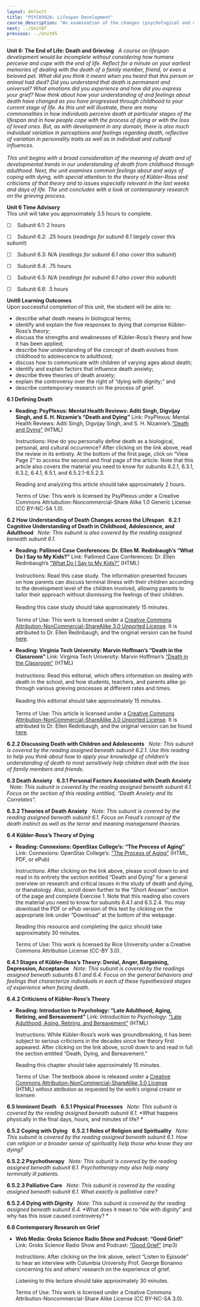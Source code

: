 ```yaml
---
layout: default
title: "PSYCH302A: Lifespan Development"
course_description: "An examination of the changes (psychological and otherwise) that occur as a result of our physical and mental maturation."
next: ../Unit07
previous: ../Unit05
---
```

**Unit 6: The End of Life: Death and Grieving** <span id="6"></span> 
*A course on lifespan development would be incomplete without
considering how humans perceive and cope with the end of life.* *Reflect
for a minute on your earliest memories of dealing with the death of a
family member, friend, or even a beloved pet.* *What did you think it
meant when you heard that this person or animal had died? Did you
understand that death is permanent and universal?* *What emotions did
you experience and how did you express your grief? Now think about how
your understanding of and feelings about death have changed as you have
progressed through childhood to your current stage of life.* *As this
unit will illustrate, there are many commonalities in how individuals
perceive death at particular stages of the lifespan and in how people
cope with the process of dying or with the loss of loved ones.* *But, as
with development in any domain, there is also much individual variation
in perceptions and feelings regarding death, reflective of variation in
personality traits as well as in individual and cultural influences.*  
    
 *This unit begins with a broad consideration of the meaning of death
and of developmental trends in our understanding of death from childhood
through adulthood.* *Next, the unit examines common feelings about and
ways of coping with dying, with special attention to the theory of
Kübler-Ross and criticisms of that theory and to issues especially
relevant in the last weeks and days of life.* *The unit concludes with a
look at contemporary research on the grieving process.*

**Unit 6 Time Advisory**  
This unit will take you approximately 3.5 hours to complete.  
  
 ☐    Subunit 6.1: 2 hours  
  
 ☐    Subunit 6.2: .25 hours (*readings for subunit 6.1 largely cover
this subunit*)  
  
 ☐    Subunit 6.3: N/A (*readings for subunit 6.1 also cover this
subunit*)  
  
 ☐    Subunit 6.4: .75 hours  
  
 ☐    Subunit 6.5: N/A (*readings for subunit 6.1 also cover this
subunit*)  
  
 ☐    Subunit 6.6: .5 hours

**Unit6 Learning Outcomes**  
Upon successful completion of this unit, the student will be able to:
-   describe what death means in biological terms;
-   identify and explain the five responses to dying that comprise
    Kübler-Ross’s theory;
-   discuss the strengths and weaknesses of Kübler-Ross’s theory and how
    it has been applied;
-   describe how understanding of the concept of death evolves from
    childhood to adolescence to adulthood;
-   discuss how to communicate with children of varying ages about
    death;
-   identify and explain factors that influence death anxiety;
-   describe three theories of death anxiety;
-   explain the controversy over the right of “dying with dignity;” and
-   describe contemporary research on the process of grief.

**6.1 Defining Death** <span id="6.1"></span> 
-   **Reading: PsyPlexus: Mental Health Reviews: Aditi Singh, Digvijay
    Singh, and S. H. Nizamie’s “Death and Dying”**
    Link: PsyPlexus: Mental Health Reviews: Aditi Singh, Digvijay Singh,
    and S. H. Nizamie’s [“Death and
    Dying”](http://www.gb42.com/ynotdeathanddying.html) (HTML)  
      
     Instructions: How do you personally define death as a biological,
    personal, and cultural occurrence? After clicking on the link above,
    read the review in its entirety. At the bottom of the first page,
    click on “View Page 2” to access the second and final page of the
    article. Note that this article also covers the material you need to
    know for subunits 6.2.1, 6.3.1, 6.3.2, 6.4.1, 6.5.1, and
    6.5.2.1-6.5.2.3.  
      
     Reading and analyzing this article should take approximately 2
    hours.  
      
     Terms of Use: This work is licensed by PsyPlexus under a Creative
    Commons Attriubution-Noncommercial-Share Alike 1.0 Generic License
    (CC BY-NC-SA 1.0).

**6.2 How Understanding of Death Changes across the Lifespan** <span
id="6.2"></span> 
**6.2.1 Cognitive Understanding of Death in Childhood, Adolescence, and
Adulthood** <span id="6.2.1"></span> 
*Note: This subunit is also covered by the reading assigned beneath
subunit 6.1.*

-   **Reading: Pallimed Case Conferences: Dr. Ellen M. Redinbaugh’s
    “What Do I Say to My Kids?”**
    Link: Pallimed Case Conferences: Dr. Ellen Redinbaugh’s [“What Do I
    Say to My
    Kids?”](http://cases.pallimed.org/2009/05/what-do-i-say-to-my-kids.html)
    (HTML)  
        
     Instructions: Read this case study. The information presented
    focuses on how parents can discuss terminal illness with their
    children according to the development level of the children
    involved, allowing parents to tailor their approach without
    dismissing the feelings of their children.  
        
     Reading this case study should take approximately 15 minutes.  
        
     Terms of Use: This work is licensed under a [Creative Commons
    Attribution-NonCommercial-ShareAlike 3.0 Unported
    License](http://creativecommons.org/licenses/by-nc-sa/3.0/). It is
    attributed to Dr. Ellen Redinbaugh, and the original version can be
    found
    [here](http://cases.pallimed.org/2009/05/what-do-i-say-to-my-kids.html).

-   **Reading: Virginia Tech University: Marvin Hoffman’s “Death in the
    Classroom”**
    Link: Virginia Tech University: Marvin Hoffman’s [“Death in the
    Classroom”](http://scholar.lib.vt.edu/ejournals/ALAN/winter94/Hoffman.html)
    (HTML)  
        
     Instructions: Read this editorial, which offers information on
    dealing with death in the school, and how students, teachers, and
    parents alike go through various grieving processes at different
    rates and times.  
        
     Reading this editorial should take approximately 15 minutes.  
        
     Terms of Use: This article is licensed under a [Creative Commons
    Attribution-NonCommercial-ShareAlike 3.0 Unported
    License](http://creativecommons.org/licenses/by-nc-sa/3.0/). It is
    attributed to Dr. Ellen Redinbaugh, and the original version can be
    found
    [here](http://scholar.lib.vt.edu/ejournals/ALAN/winter94/Hoffman.html).

**6.2.2 Discussing Death with Children and Adolescents** <span
id="6.2.2"></span> 
*Note: This subunit is covered by the reading assigned beneath subunit
6.2.1.* *Use this reading to help you think about how to apply your
knowledge of children’s understanding of death to most sensitively help
children deal with the loss of family members and friends.*

**6.3 Death Anxiety** <span id="6.3"></span> 
**6.3.1 Personal Factors Associated with Death Anxiety** <span
id="6.3.1"></span> 
*Note: This subunit is covered by the reading assigned beneath subunit
6.1. Focus on the section of this reading entitled, “Death Anxiety and
Its Correlates”.*

**6.3.2 Theories of Death Anxiety** <span id="6.3.2"></span> 
*Note: This subunit is covered by the reading assigned beneath subunit
6.1. Focus on Freud’s concept of the death instinct as well as the
terror and meaning management theories.*

**6.4 Kübler-Ross’s Theory of Dying** <span id="6.4"></span> 
-   **Reading: Connexions: OpenStax College’s: “The Process of Aging”**
    Link: Connexions: OpenStax College’s: [“The Process of
    Aging”](http://cnx.org/content/m42876/latest/) (HTML, PDF, or
    ePub)  
      
     Instructions: After clicking on the link above, please scroll down
    to and read in its entirety the section entitled “Death and Dying”
    for a general overview on research and critical issues in the study
    of death and dying, or thanatology. Also, scroll down further to the
    “Short Answer” section of the page and complete Exercise 1. Note
    that this reading also covers the material you need to know for
    subunits 6.4.1 and 6.5.2.4. You may download the PDF or ePub version
    of this text by clicking on the appropriate link under “Download” at
    the bottom of the webpage.   
      
     Reading this resource and completing the quicz should take
    approximately 30 minutes.   
      
     Terms of Use: This work is licensed by Rice University under a
    Creative Commons Attribution License (CC-BY 3.0).

**6.4.1 Stages of Kübler-Ross’s Theory: Denial, Anger, Bargaining,
Depression, Acceptance** <span id="6.4.1"></span> 
*Note: This subunit is covered by the readings assigned beneath subunits
6.1 and 6.4. Focus on the general behaviors and feelings that
characterize individuals in each of these hypothesized stages of
experience when facing death.*

**6.4.2 Criticisms of Kübler-Ross’s Theory** <span id="6.4.2"></span> 
-   **Reading: Introduction to Psychology: “Late Adulthood; Aging,
    Retiring, and Bereavement”**
    Link: *Introduction to Psychology*: [“Late Adulthood; Aging,
    Retiring, and
    Bereavement”](https://resources.saylor.org/wwwresources/archived/site/textbooks/Introduction%20to%20Psychology.pdf) (HTML)  
      
     Instructions: While Kübler-Ross’s work was groundbreaking, it has
    been subject to serious criticisms in the decades since her theory
    first appeared. After clicking on the link above, scroll down to and
    read in full the section entitled “Death, Dying, and Bereavement.”  
      
     Reading this chapter should take approximately 15 minutes.  
      
     Terms of Use: The textbook above is released under a [Creative
    Commons Attribution-NonCommercial-ShareAlike 3.0
    License](http://creativecommons.org/licenses/by-nc-sa/3.0/)
    (HTML) <span
    style="color: rgb(35, 35, 35); font-family: Arial;">without
    attribution as requested by the work’s original creator or
    licensee.</span>

**6.5 Imminent Death** <span id="6.5"></span> 
**6.5.1 Physical Processes** <span id="6.5.1"></span> 
*Note: This subunit is covered by the reading assigned beneath subunit
6.1.* *What happens physically in the final days, hours, and minutes of
life? *

**6.5.2 Coping with Dying** <span id="6.5.2"></span> 
**6.5.2.1 Roles of Religion and Spirituality** <span
id="6.5.2.1"></span> 
*Note: This subunit is covered by the reading assigned beneath subunit
6.1.* *How can religion or a broader sense of spirituality help those
who know they are dying?*

**6.5.2.2 Psychotherapy** <span id="6.5.2.2"></span> 
*Note: This subunit is covered by the reading assigned beneath subunit
6.1.* *Psychotherapy may also help many terminally ill patients.*

**6.5.2.3 Palliative Care** <span id="6.5.2.3"></span> 
*Note: This subunit is covered by the reading assigned beneath subunit
6.1.* *What exactly is palliative care?*

**6.5.2.4 Dying with Dignity** <span id="6.5.2.4"></span> 
*Note: This subunit is covered by the reading assigned beneath subunit
6.4.* *What does it mean to “die with dignity” and why has this issue
caused controversy? *

**6.6 Contemporary Research on Grief** <span id="6.6"></span> 
-   **Web Media: Groks Science Radio Show and Podcast: “Good Grief”**
    Link: Groks Science Radio Show and Podcast: [“Good
    Grief”](http://grokscience.wordpress.com/2010/02/03/good-grief/) (mp3)  
      
     Instructions: After clicking on the link above, select “Listen to
    Episode” to hear an interview with Columbia University Prof. George
    Bonanno concerning his and others’ research on the experience of
    grief.  
      
     Listening to this lecture should take approximately 30 minutes.   
      
     Terms of Use: This work is licensed under a Creative Commons
    Attribution-Noncommercial-Share Alike License (CC BY-NC-SA 3.0).


